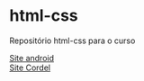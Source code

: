 # html-css
 Repositório html-css para o curso

<a href="https://raysidney.github.io/html-css/desafios/011-siteandroid/index.html" target="_blank">Site android</a>  <br>
<a href="https://raysidney.github.io/html-css/desafios/012-Cordel/index.html" target="_blank">Site Cordel</a> 
